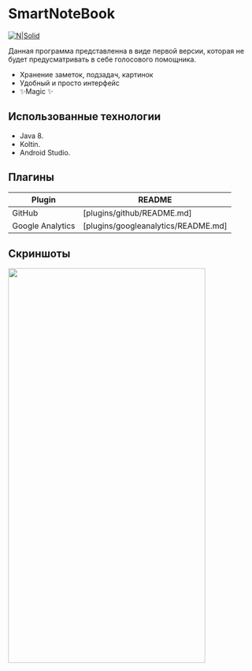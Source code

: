 # SmartNoteBook

[![N|Solid](https://techrocks.ru/wp-content/uploads/2019/03/android-studio-logo.png)](https://developer.android.com/studio)

Данная программа представленна в виде первой версии, которая не будет предусматривать в себе голосового помощника.

- Хранение заметок, подзадач, картинок
- Удобный и просто интерфейс
- ✨Magic ✨

## Использованные технологии

- Java 8.
- Koltin.
- Android Studio.

## Плагины
| Plugin | README |
| ------ | ------ |
| GitHub | [plugins/github/README.md]|
| Google Analytics | [plugins/googleanalytics/README.md]|

## Скриншоты
<img src="https://sun9-12.userapi.com/impg/pchLw0OiYsF7f8dQwgODEBO2EtF_rlDqSz6iyg/2jOZ95F7pME.jpg?size=543x1152&quality=96&sign=4a353dd02e370434e29785ce4ec5fad8&type=album" width="400" height="800">
